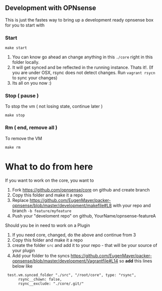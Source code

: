 ## Development with OPNsense

This is just the fastes way to bring up a development ready opnsense box for you to start with

### Start
```
make start
```

1. You can know go ahead an change anything in this `./core` right in this folder locally.
2. It will get synced and be reflected in the running instance. Thats it!.
   (If you are under OSX, rsync does not detect changes. Run `vagrant rsycn` to sync your changes)
3. Its all on you now :)

### Stop ( pause )
To stop the vm ( not losing state, continue later )
```   
make stop
```

### Rm ( end, remove all )
To remove the VM
```
make rm
```
# What to do from here

If you want to work on the core, you want to 

1. Fork https://github.com/opnsense/core on github and create branch
2. Copy this folder and make it a repo
3. Replace https://github.com/EugenMayer/packer-opnsense/blob/master/development/makefile#L8 with your repo and branch `-b feature/myfeature`
4. Push your "develoment repo" on github, YourName/opnsense-featureA

Should you be in need to work on a Plugin

1. If you need core, changed, do the above and continue from 3
2. Copy this folder and make it a repo
3. create the folder `src` and add it to your repo - that will be your source of your plugin
4. Add your folder to the syncs https://github.com/EugenMayer/packer-opnsense/blob/master/development/Vagrantfile#L14 so **add** this lines below like

```
 test.vm.synced_folder "./src", "/root/core", type: "rsync",
      rsync__chown: false,
      rsync__exclude: "./core/.git/"
```
